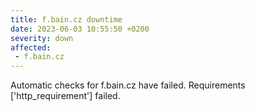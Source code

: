 ```yaml
---
title: f.bain.cz downtime
date: 2023-06-03 10:55:50 +0200
severity: down
affected:
 - f.bain.cz
---
```

Automatic checks for f.bain.cz have failed. Requirements ['http_requirement'] failed.
